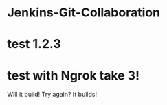 # Jenkins-Git-Collaboration
# test 1.2.3
# test with Ngrok take 3! 
Will it build!
Try again?
It builds!

